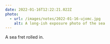 ```yaml
---
date: 2022-01-16T12:22:21.022Z
photo:
  - url: /images/notes/2022-01-16-ujomc.jpg
    alt: A long-ish exposure photo of the sea
---
```

A sea fret rolled in. 
